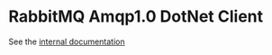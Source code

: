 # RabbitMQ Amqp1.0 DotNet Client

See the [internal documentation](https://docs.google.com/document/d/1afO2ugGpTIZYUeXH_0GtMxedV51ZzmsbC3-mRdoSI_o/edit#heading=h.kqd38uu4iku) 



